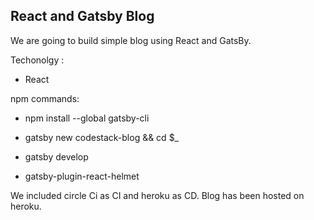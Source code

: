 ## React and Gatsby Blog

We are going to build simple blog using React and GatsBy. 

Techonolgy :
  * React

npm commands:
* npm install --global gatsby-cli 
* gatsby new codestack-blog && cd $_ 
* gatsby develop

* gatsby-plugin-react-helmet

We included circle Ci as CI and heroku as CD. Blog has been hosted on heroku.
